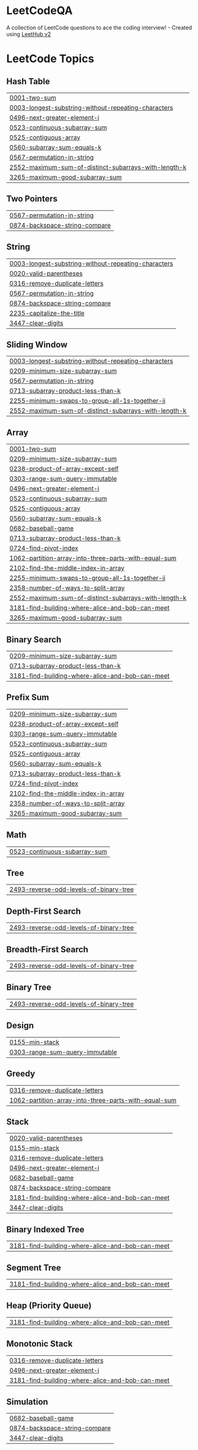 # LeetCodeQA
A collection of LeetCode questions to ace the coding interview! - Created using [LeetHub v2](https://github.com/arunbhardwaj/LeetHub-2.0)

<!---LeetCode Topics Start-->
# LeetCode Topics
## Hash Table
|  |
| ------- |
| [0001-two-sum](https://github.com/NathanF28/LeetCodeQA/tree/master/0001-two-sum) |
| [0003-longest-substring-without-repeating-characters](https://github.com/NathanF28/LeetCodeQA/tree/master/0003-longest-substring-without-repeating-characters) |
| [0496-next-greater-element-i](https://github.com/NathanF28/LeetCodeQA/tree/master/0496-next-greater-element-i) |
| [0523-continuous-subarray-sum](https://github.com/NathanF28/LeetCodeQA/tree/master/0523-continuous-subarray-sum) |
| [0525-contiguous-array](https://github.com/NathanF28/LeetCodeQA/tree/master/0525-contiguous-array) |
| [0560-subarray-sum-equals-k](https://github.com/NathanF28/LeetCodeQA/tree/master/0560-subarray-sum-equals-k) |
| [0567-permutation-in-string](https://github.com/NathanF28/LeetCodeQA/tree/master/0567-permutation-in-string) |
| [2552-maximum-sum-of-distinct-subarrays-with-length-k](https://github.com/NathanF28/LeetCodeQA/tree/master/2552-maximum-sum-of-distinct-subarrays-with-length-k) |
| [3265-maximum-good-subarray-sum](https://github.com/NathanF28/LeetCodeQA/tree/master/3265-maximum-good-subarray-sum) |
## Two Pointers
|  |
| ------- |
| [0567-permutation-in-string](https://github.com/NathanF28/LeetCodeQA/tree/master/0567-permutation-in-string) |
| [0874-backspace-string-compare](https://github.com/NathanF28/LeetCodeQA/tree/master/0874-backspace-string-compare) |
## String
|  |
| ------- |
| [0003-longest-substring-without-repeating-characters](https://github.com/NathanF28/LeetCodeQA/tree/master/0003-longest-substring-without-repeating-characters) |
| [0020-valid-parentheses](https://github.com/NathanF28/LeetCodeQA/tree/master/0020-valid-parentheses) |
| [0316-remove-duplicate-letters](https://github.com/NathanF28/LeetCodeQA/tree/master/0316-remove-duplicate-letters) |
| [0567-permutation-in-string](https://github.com/NathanF28/LeetCodeQA/tree/master/0567-permutation-in-string) |
| [0874-backspace-string-compare](https://github.com/NathanF28/LeetCodeQA/tree/master/0874-backspace-string-compare) |
| [2235-capitalize-the-title](https://github.com/NathanF28/LeetCodeQA/tree/master/2235-capitalize-the-title) |
| [3447-clear-digits](https://github.com/NathanF28/LeetCodeQA/tree/master/3447-clear-digits) |
## Sliding Window
|  |
| ------- |
| [0003-longest-substring-without-repeating-characters](https://github.com/NathanF28/LeetCodeQA/tree/master/0003-longest-substring-without-repeating-characters) |
| [0209-minimum-size-subarray-sum](https://github.com/NathanF28/LeetCodeQA/tree/master/0209-minimum-size-subarray-sum) |
| [0567-permutation-in-string](https://github.com/NathanF28/LeetCodeQA/tree/master/0567-permutation-in-string) |
| [0713-subarray-product-less-than-k](https://github.com/NathanF28/LeetCodeQA/tree/master/0713-subarray-product-less-than-k) |
| [2255-minimum-swaps-to-group-all-1s-together-ii](https://github.com/NathanF28/LeetCodeQA/tree/master/2255-minimum-swaps-to-group-all-1s-together-ii) |
| [2552-maximum-sum-of-distinct-subarrays-with-length-k](https://github.com/NathanF28/LeetCodeQA/tree/master/2552-maximum-sum-of-distinct-subarrays-with-length-k) |
## Array
|  |
| ------- |
| [0001-two-sum](https://github.com/NathanF28/LeetCodeQA/tree/master/0001-two-sum) |
| [0209-minimum-size-subarray-sum](https://github.com/NathanF28/LeetCodeQA/tree/master/0209-minimum-size-subarray-sum) |
| [0238-product-of-array-except-self](https://github.com/NathanF28/LeetCodeQA/tree/master/0238-product-of-array-except-self) |
| [0303-range-sum-query-immutable](https://github.com/NathanF28/LeetCodeQA/tree/master/0303-range-sum-query-immutable) |
| [0496-next-greater-element-i](https://github.com/NathanF28/LeetCodeQA/tree/master/0496-next-greater-element-i) |
| [0523-continuous-subarray-sum](https://github.com/NathanF28/LeetCodeQA/tree/master/0523-continuous-subarray-sum) |
| [0525-contiguous-array](https://github.com/NathanF28/LeetCodeQA/tree/master/0525-contiguous-array) |
| [0560-subarray-sum-equals-k](https://github.com/NathanF28/LeetCodeQA/tree/master/0560-subarray-sum-equals-k) |
| [0682-baseball-game](https://github.com/NathanF28/LeetCodeQA/tree/master/0682-baseball-game) |
| [0713-subarray-product-less-than-k](https://github.com/NathanF28/LeetCodeQA/tree/master/0713-subarray-product-less-than-k) |
| [0724-find-pivot-index](https://github.com/NathanF28/LeetCodeQA/tree/master/0724-find-pivot-index) |
| [1062-partition-array-into-three-parts-with-equal-sum](https://github.com/NathanF28/LeetCodeQA/tree/master/1062-partition-array-into-three-parts-with-equal-sum) |
| [2102-find-the-middle-index-in-array](https://github.com/NathanF28/LeetCodeQA/tree/master/2102-find-the-middle-index-in-array) |
| [2255-minimum-swaps-to-group-all-1s-together-ii](https://github.com/NathanF28/LeetCodeQA/tree/master/2255-minimum-swaps-to-group-all-1s-together-ii) |
| [2358-number-of-ways-to-split-array](https://github.com/NathanF28/LeetCodeQA/tree/master/2358-number-of-ways-to-split-array) |
| [2552-maximum-sum-of-distinct-subarrays-with-length-k](https://github.com/NathanF28/LeetCodeQA/tree/master/2552-maximum-sum-of-distinct-subarrays-with-length-k) |
| [3181-find-building-where-alice-and-bob-can-meet](https://github.com/NathanF28/LeetCodeQA/tree/master/3181-find-building-where-alice-and-bob-can-meet) |
| [3265-maximum-good-subarray-sum](https://github.com/NathanF28/LeetCodeQA/tree/master/3265-maximum-good-subarray-sum) |
## Binary Search
|  |
| ------- |
| [0209-minimum-size-subarray-sum](https://github.com/NathanF28/LeetCodeQA/tree/master/0209-minimum-size-subarray-sum) |
| [0713-subarray-product-less-than-k](https://github.com/NathanF28/LeetCodeQA/tree/master/0713-subarray-product-less-than-k) |
| [3181-find-building-where-alice-and-bob-can-meet](https://github.com/NathanF28/LeetCodeQA/tree/master/3181-find-building-where-alice-and-bob-can-meet) |
## Prefix Sum
|  |
| ------- |
| [0209-minimum-size-subarray-sum](https://github.com/NathanF28/LeetCodeQA/tree/master/0209-minimum-size-subarray-sum) |
| [0238-product-of-array-except-self](https://github.com/NathanF28/LeetCodeQA/tree/master/0238-product-of-array-except-self) |
| [0303-range-sum-query-immutable](https://github.com/NathanF28/LeetCodeQA/tree/master/0303-range-sum-query-immutable) |
| [0523-continuous-subarray-sum](https://github.com/NathanF28/LeetCodeQA/tree/master/0523-continuous-subarray-sum) |
| [0525-contiguous-array](https://github.com/NathanF28/LeetCodeQA/tree/master/0525-contiguous-array) |
| [0560-subarray-sum-equals-k](https://github.com/NathanF28/LeetCodeQA/tree/master/0560-subarray-sum-equals-k) |
| [0713-subarray-product-less-than-k](https://github.com/NathanF28/LeetCodeQA/tree/master/0713-subarray-product-less-than-k) |
| [0724-find-pivot-index](https://github.com/NathanF28/LeetCodeQA/tree/master/0724-find-pivot-index) |
| [2102-find-the-middle-index-in-array](https://github.com/NathanF28/LeetCodeQA/tree/master/2102-find-the-middle-index-in-array) |
| [2358-number-of-ways-to-split-array](https://github.com/NathanF28/LeetCodeQA/tree/master/2358-number-of-ways-to-split-array) |
| [3265-maximum-good-subarray-sum](https://github.com/NathanF28/LeetCodeQA/tree/master/3265-maximum-good-subarray-sum) |
## Math
|  |
| ------- |
| [0523-continuous-subarray-sum](https://github.com/NathanF28/LeetCodeQA/tree/master/0523-continuous-subarray-sum) |
## Tree
|  |
| ------- |
| [2493-reverse-odd-levels-of-binary-tree](https://github.com/NathanF28/LeetCodeQA/tree/master/2493-reverse-odd-levels-of-binary-tree) |
## Depth-First Search
|  |
| ------- |
| [2493-reverse-odd-levels-of-binary-tree](https://github.com/NathanF28/LeetCodeQA/tree/master/2493-reverse-odd-levels-of-binary-tree) |
## Breadth-First Search
|  |
| ------- |
| [2493-reverse-odd-levels-of-binary-tree](https://github.com/NathanF28/LeetCodeQA/tree/master/2493-reverse-odd-levels-of-binary-tree) |
## Binary Tree
|  |
| ------- |
| [2493-reverse-odd-levels-of-binary-tree](https://github.com/NathanF28/LeetCodeQA/tree/master/2493-reverse-odd-levels-of-binary-tree) |
## Design
|  |
| ------- |
| [0155-min-stack](https://github.com/NathanF28/LeetCodeQA/tree/master/0155-min-stack) |
| [0303-range-sum-query-immutable](https://github.com/NathanF28/LeetCodeQA/tree/master/0303-range-sum-query-immutable) |
## Greedy
|  |
| ------- |
| [0316-remove-duplicate-letters](https://github.com/NathanF28/LeetCodeQA/tree/master/0316-remove-duplicate-letters) |
| [1062-partition-array-into-three-parts-with-equal-sum](https://github.com/NathanF28/LeetCodeQA/tree/master/1062-partition-array-into-three-parts-with-equal-sum) |
## Stack
|  |
| ------- |
| [0020-valid-parentheses](https://github.com/NathanF28/LeetCodeQA/tree/master/0020-valid-parentheses) |
| [0155-min-stack](https://github.com/NathanF28/LeetCodeQA/tree/master/0155-min-stack) |
| [0316-remove-duplicate-letters](https://github.com/NathanF28/LeetCodeQA/tree/master/0316-remove-duplicate-letters) |
| [0496-next-greater-element-i](https://github.com/NathanF28/LeetCodeQA/tree/master/0496-next-greater-element-i) |
| [0682-baseball-game](https://github.com/NathanF28/LeetCodeQA/tree/master/0682-baseball-game) |
| [0874-backspace-string-compare](https://github.com/NathanF28/LeetCodeQA/tree/master/0874-backspace-string-compare) |
| [3181-find-building-where-alice-and-bob-can-meet](https://github.com/NathanF28/LeetCodeQA/tree/master/3181-find-building-where-alice-and-bob-can-meet) |
| [3447-clear-digits](https://github.com/NathanF28/LeetCodeQA/tree/master/3447-clear-digits) |
## Binary Indexed Tree
|  |
| ------- |
| [3181-find-building-where-alice-and-bob-can-meet](https://github.com/NathanF28/LeetCodeQA/tree/master/3181-find-building-where-alice-and-bob-can-meet) |
## Segment Tree
|  |
| ------- |
| [3181-find-building-where-alice-and-bob-can-meet](https://github.com/NathanF28/LeetCodeQA/tree/master/3181-find-building-where-alice-and-bob-can-meet) |
## Heap (Priority Queue)
|  |
| ------- |
| [3181-find-building-where-alice-and-bob-can-meet](https://github.com/NathanF28/LeetCodeQA/tree/master/3181-find-building-where-alice-and-bob-can-meet) |
## Monotonic Stack
|  |
| ------- |
| [0316-remove-duplicate-letters](https://github.com/NathanF28/LeetCodeQA/tree/master/0316-remove-duplicate-letters) |
| [0496-next-greater-element-i](https://github.com/NathanF28/LeetCodeQA/tree/master/0496-next-greater-element-i) |
| [3181-find-building-where-alice-and-bob-can-meet](https://github.com/NathanF28/LeetCodeQA/tree/master/3181-find-building-where-alice-and-bob-can-meet) |
## Simulation
|  |
| ------- |
| [0682-baseball-game](https://github.com/NathanF28/LeetCodeQA/tree/master/0682-baseball-game) |
| [0874-backspace-string-compare](https://github.com/NathanF28/LeetCodeQA/tree/master/0874-backspace-string-compare) |
| [3447-clear-digits](https://github.com/NathanF28/LeetCodeQA/tree/master/3447-clear-digits) |
<!---LeetCode Topics End-->